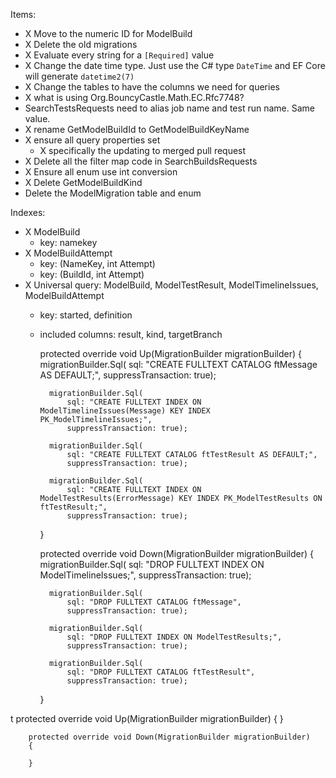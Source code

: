 Items:
- X Move to the numeric ID for ModelBuild
- X Delete the old migrations
- X Evaluate every string for a `[Required]` value
- X Change the date time type. Just use the C# type `DateTime` and EF Core will
generate `datetime2(7)`
- X Change the tables to have the columns we need for queries
- X what is using Org.BouncyCastle.Math.EC.Rfc7748?
- SearchTestsRequests need to alias job name and test run name. Same value.
- X rename  GetModelBuildId to GetModelBuildKeyName
- X ensure all query properties set 
    - X specifically the updating to merged pull request
- X Delete all the filter map code in SearchBuildsRequests
- X Ensure all enum use int conversion
- X Delete  GetModelBuildKind
- Delete the ModelMigration table and enum

Indexes:
- X ModelBuild 
    - key: namekey
- X ModelBuildAttempt
    - key: (NameKey, int Attempt)
    - key: (BuildId, int Attempt)
- X Universal query: ModelBuild, ModelTestResult, ModelTimelineIssues, ModelBuildAttempt
    - key: started, definition
    - included columns: result, kind, targetBranch


        protected override void Up(MigrationBuilder migrationBuilder)
        {
            migrationBuilder.Sql(
                sql: "CREATE FULLTEXT CATALOG ftMessage AS DEFAULT;",
                suppressTransaction: true);

            migrationBuilder.Sql(
                sql: "CREATE FULLTEXT INDEX ON ModelTimelineIssues(Message) KEY INDEX PK_ModelTimelineIssues;",
                suppressTransaction: true);

            migrationBuilder.Sql(
                sql: "CREATE FULLTEXT CATALOG ftTestResult AS DEFAULT;",
                suppressTransaction: true);

            migrationBuilder.Sql(
                sql: "CREATE FULLTEXT INDEX ON ModelTestResults(ErrorMessage) KEY INDEX PK_ModelTestResults ON ftTestResult;",
                suppressTransaction: true);
        }

        protected override void Down(MigrationBuilder migrationBuilder)
        {
            migrationBuilder.Sql(
                sql: "DROP FULLTEXT INDEX ON ModelTimelineIssues;",
                suppressTransaction: true);

            migrationBuilder.Sql(
                sql: "DROP FULLTEXT CATALOG ftMessage",
                suppressTransaction: true);

            migrationBuilder.Sql(
                sql: "DROP FULLTEXT INDEX ON ModelTestResults;",
                suppressTransaction: true);

            migrationBuilder.Sql(
                sql: "DROP FULLTEXT CATALOG ftTestResult",
                suppressTransaction: true);
        }


t        protected override void Up(MigrationBuilder migrationBuilder)
        {
        }

        protected override void Down(MigrationBuilder migrationBuilder)
        {

        }
